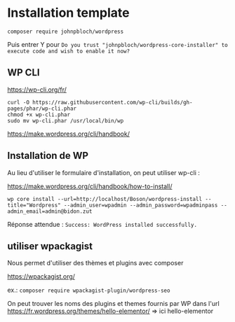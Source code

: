# Installation template

`composer require johnpbloch/wordpress`

Puis entrer Y pour `Do you trust "johnpbloch/wordpress-core-installer" to execute code and wish to enable it now?`


## WP CLI

https://wp-cli.org/fr/

```
curl -O https://raw.githubusercontent.com/wp-cli/builds/gh-pages/phar/wp-cli.phar
chmod +x wp-cli.phar
sudo mv wp-cli.phar /usr/local/bin/wp
```

https://make.wordpress.org/cli/handbook/

## Installation de WP

Au lieu d'utiliser le formulaire d'installation, on peut utiliser wp-cli :

https://make.wordpress.org/cli/handbook/how-to-install/

`wp core install --url=http://localhost/Boson/wordpress-install --title="Wordpress" --admin_user=wpadmin --admin_password=wpadminpass --admin_email=admin@bidon.zut`

Réponse attendue : 
`Success: WordPress installed successfully.`


## utiliser wpackagist

Nous permet d'utiliser des thèmes et plugins avec composer

https://wpackagist.org/

ex.:
`composer require wpackagist-plugin/wordpress-seo`

On peut trouver les noms des plugins et themes fournis par WP dans l'url https://fr.wordpress.org/themes/hello-elementor/ => ici hello-elementor
